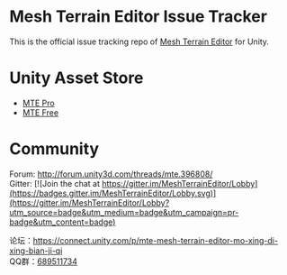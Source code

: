# Mesh Terrain Editor Issue Tracker


This is the official issue tracking repo of [Mesh Terrain Editor](http://forum.unity3d.com/threads/mte.396808/) for Unity.

# Unity Asset Store

* [MTE Pro](https://assetstore.unity.com/packages/tools/terrain/mesh-terrain-editor-pro-57515)
* [MTE Free](https://assetstore.unity.com/packages/tools/terrain/mesh-terrain-editor-free-67758)

# Community

Forum: http://forum.unity3d.com/threads/mte.396808/  
Gitter: [![Join the chat at https://gitter.im/MeshTerrainEditor/Lobby](https://badges.gitter.im/MeshTerrainEditor/Lobby.svg)](https://gitter.im/MeshTerrainEditor/Lobby?utm_source=badge&utm_medium=badge&utm_campaign=pr-badge&utm_content=badge)

论坛：https://connect.unity.com/p/mte-mesh-terrain-editor-mo-xing-di-xing-bian-ji-qi  
QQ群：[689511734](http://shang.qq.com/wpa/qunwpa?idkey=5e654a8b0cb6d9fc3694a72962a05d1458222776ebdae00318f48b2dfb156267)
